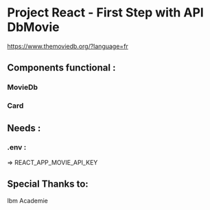 # Project React - First Step with API DbMovie

https://www.themoviedb.org/?language=fr

## Components functional :

### MovieDb

### Card

## Needs :

### .env :

=> REACT_APP_MOVIE_API_KEY

## Special Thanks to:

Ibm Academie
